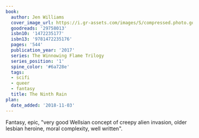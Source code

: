 ```yaml
---
book:
  author: Jen Williams
  cover_image_url: https://i.gr-assets.com/images/S/compressed.photo.goodreads.com/books/1480072047l/29758013._SX98_.jpg
  goodreads: '29758013'
  isbn10: '1472235177'
  isbn13: '9781472235176'
  pages: '544'
  publication_year: '2017'
  series: The Winnowing Flame Trilogy
  series_position: '1'
  spine_color: '#6a728e'
  tags:
  - scifi
  - queer
  - fantasy
  title: The Ninth Rain
plan:
  date_added: '2018-11-03'
---
```


Fantasy, epic, "very good Wellsian concept of creepy alien invasion, older lesbian heroine, moral complexity, well
written".
